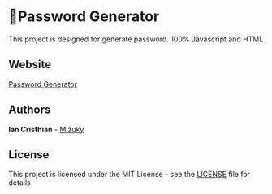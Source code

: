 # :closed_lock_with_key:Password Generator
This project is designed for generate password.
100% Javascript and HTML
## Website
[Password Generator](https://zmizuky.github.io/Password-Generator/)
## Authors
**Ian Cristhian** - [Mizuky](https://github.com/zMizuky)
## License
This project is licensed under the MIT License - see the [LICENSE](LICENSE) file for details
